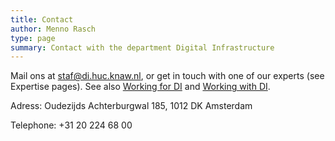 ```yaml
---
title: Contact
author: Menno Rasch
type: page
summary: Contact with the department Digital Infrastructure
---
```

Mail ons at staf@di.huc.knaw.nl, or get in touch with one of our experts (see Expertise pages). See also [Working for DI](https://beta-huc-di.netlify.app/working-for-di-en.html) and [Working with  DI](https://beta-huc-di.netlify.app/working-with-di-en.html).

Adress: Oudezijds Achterburgwal 185, 1012 DK Amsterdam

Telephone: +31 20 224 68 00
